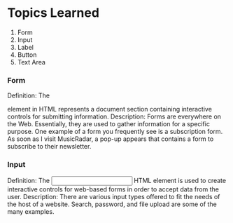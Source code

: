 # Topics Learned
1. Form
2. Input
3. Label
4. Button
5. Text Area

### Form
Definition: The <form> element in HTML represents a document section containing interactive controls for submitting information.
Description: Forms are everywhere on the Web. Essentially, they are used to gather information for a specific purpose. One example of a form you frequently see is a subscription form. As soon as I visit MusicRadar, a pop-up appears that contains a form to subscribe to their newsletter.

### Input
Definition: The <input> HTML element is used to create interactive controls for web-based forms in order to accept data from the user.
Description: There are various input types offered to fit the needs of the host of a website. Search, password, and file upload are some of the many examples.